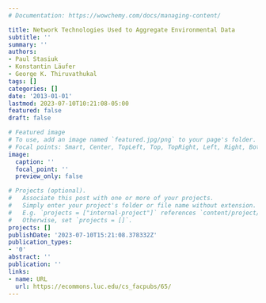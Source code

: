 ```yaml
---
# Documentation: https://wowchemy.com/docs/managing-content/

title: Network Technologies Used to Aggregate Environmental Data
subtitle: ''
summary: ''
authors:
- Paul Stasiuk
- Konstantin Läufer
- George K. Thiruvathukal
tags: []
categories: []
date: '2013-01-01'
lastmod: 2023-07-10T10:21:08-05:00
featured: false
draft: false

# Featured image
# To use, add an image named `featured.jpg/png` to your page's folder.
# Focal points: Smart, Center, TopLeft, Top, TopRight, Left, Right, BottomLeft, Bottom, BottomRight.
image:
  caption: ''
  focal_point: ''
  preview_only: false

# Projects (optional).
#   Associate this post with one or more of your projects.
#   Simply enter your project's folder or file name without extension.
#   E.g. `projects = ["internal-project"]` references `content/project/deep-learning/index.md`.
#   Otherwise, set `projects = []`.
projects: []
publishDate: '2023-07-10T15:21:08.378332Z'
publication_types:
- '0'
abstract: ''
publication: ''
links:
- name: URL
  url: https://ecommons.luc.edu/cs_facpubs/65/
---
```

